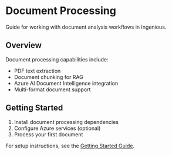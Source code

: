 # Document Processing

Guide for working with document analysis workflows in Ingenious.

## Overview

Document processing capabilities include:

- PDF text extraction
- Document chunking for RAG
- Azure AI Document Intelligence integration
- Multi-format document support

## Getting Started

1. Install document processing dependencies
2. Configure Azure services (optional)
3. Process your first document

For setup instructions, see the [Getting Started Guide](../getting-started.md).
